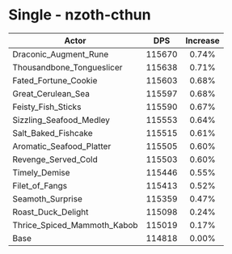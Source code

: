 # Single - nzoth-cthun
| Actor | DPS | Increase |
|---|:---:|:---:|
|Draconic_Augment_Rune|115670|0.74%|
|Thousandbone_Tongueslicer|115638|0.71%|
|Fated_Fortune_Cookie|115603|0.68%|
|Great_Cerulean_Sea|115597|0.68%|
|Feisty_Fish_Sticks|115590|0.67%|
|Sizzling_Seafood_Medley|115553|0.64%|
|Salt_Baked_Fishcake|115515|0.61%|
|Aromatic_Seafood_Platter|115505|0.60%|
|Revenge_Served_Cold|115503|0.60%|
|Timely_Demise|115446|0.55%|
|Filet_of_Fangs|115413|0.52%|
|Seamoth_Surprise|115359|0.47%|
|Roast_Duck_Delight|115098|0.24%|
|Thrice_Spiced_Mammoth_Kabob|115019|0.17%|
|Base|114818|0.00%|
